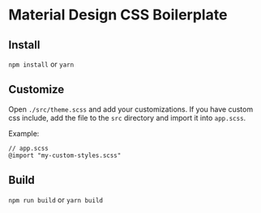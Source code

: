 # Material Design CSS Boilerplate

## Install
`npm install` or `yarn`

## Customize
Open `./src/theme.scss` and add your customizations. If you have custom css include, add the file to the `src` directory and import it into `app.scss`.

Example:
```
// app.scss
@import "my-custom-styles.scss"
```

## Build
`npm run build` or `yarn build`